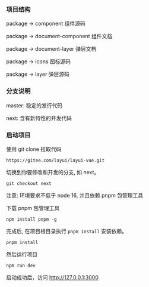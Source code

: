### 项目结构

package -> component 组件源码

package -> document-component 组件文档

package -> document-layer 弹层文档

package -> icons 图标源码

package -> layer 弹层源码

### 分支说明

master: 稳定的发行代码

next: 含有新特性的开发代码

### 启动项目

使用 git clone 拉取代码

```
https://gitee.com/layui/layui-vue.git
```

切换到你要修改和开发的分支, 如 next。

```
git checkout next
```

注意: 环境要求不低于 node 16, 并且依赖 pnpm 包管理工具


下载 pnpm 包管理工具

```
npm install pnpm -g
```

完成后, 在项目根目录执行 `pnpm install` 安装依赖。

```
pnpm install
```

然后运行项目

```
npm run dev
```

启动成功后，访问 http://127.0.0.1:3000